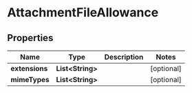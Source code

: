 # AttachmentFileAllowance

## Properties
Name | Type | Description | Notes
------------ | ------------- | ------------- | -------------
**extensions** | **List&lt;String&gt;** |  |  [optional]
**mimeTypes** | **List&lt;String&gt;** |  |  [optional]
